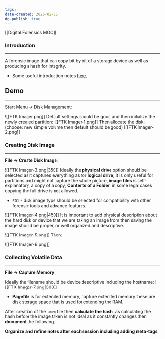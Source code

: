 ```yaml
---
tags: 
date-created: 2025-02-15
dg-publish: true
---
```

[[Digital Forensics MOC]]
### Introduction
---
A forensic image that can copy bit by bit of a storage device as well as producing a hash for integrity.

- Some useful introduction notes [here.](obsidian://open?vault=notes&file=Atlas%2FCyber%20Defense%2F2023-12-09)
## Demo
---
Start Menu -> Disk Management:

![[FTK Imager.png]]
Default settings should be good and then initialize the newly created partition: ![[FTK Imager-1.png]]
Then allocate the disk: (choose: new simple volume then default should be good) ![[FTK Imager-2.png]]
### Creating Disk Image
---
**File -> Create Disk Image**: 

![[FTK Imager-3.png|350]]
Ideally the **physical drive** option should be selected as it captures everything as for **logical drive**, it is only useful for partitions and might not capture the whole picture, **image files** is self-explanatory, a copy of a copy, **Contents of a Folder**, in some legal cases copying the full drive is not allowed.

- `EO1` - disk image type should be selected for compatibility with other forensic tools and advance features.

![[FTK Imager-4.png|450]]
It is important to add physical description about the hard disk or device that we are taking an image from then saving the image should be proper, or well organized and descriptive.

![[FTK Imager-5.png]]
Then:

![[FTK Imager-6.png]]
### Collecting Volatile Data
---
**File -> Capture Memory**

Ideally the filename should be device descriptive including the hostname:
![[FTK Imager-7.png|300]]
- **Pagefile** is for extended memory, capture extended memory these are disk storage space that is used for extending the RAM. 

After creation of the `.mem` file then **calculate the hash**, as calculating the hash before the image taken is not ideal as it constantly changes then **document** the following.


**Organize and refine notes after each session including adding meta-tags**

